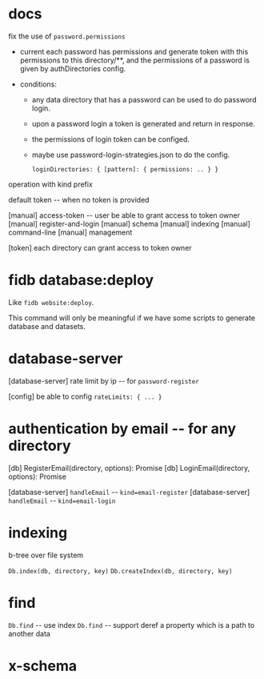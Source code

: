 # docs

fix the use of `password.permissions`

- current each password has permissions and generate token
  with this permissions to this directory/\*\*,
  and the permissions of a password is given by authDirectories config.

- conditions:

  - any data directory that has a password can be used to do password login.
  - upon a password login a token is generated and return in response.
  - the permissions of login token can be configed.
  - maybe use password-login-strategies.json to do the config.

    ```
    loginDirectories: { [pattern]: { permissions: .. } }
    ```

operation with kind prefix

default token -- when no token is provided

[manual] access-token -- user be able to grant access to token owner
[manual] register-and-login
[manual] schema
[manual] indexing
[manual] command-line
[manual] management

[token] each directory can grant access to token owner

# fidb database:deploy

Like `fidb website:deploy`.

This command will only be meaningful
if we have some scripts to generate database and datasets.

# database-server

[database-server] rate limit by ip -- for `password-register`

[config] be able to config `rateLimits: { ... }`

# authentication by email -- for any directory

[db] RegisterEmail(directory, options): Promise<void>
[db] LoginEmail(directory, options): Promise<Token>

[database-server] `handleEmail` -- `kind=email-register`
[database-server] `handleEmail` -- `kind=email-login`

# indexing

b-tree over file system

`Db.index(db, directory, key)`
`Db.createIndex(db, directory, key)`

# find

`Db.find` -- use index
`Db.find` -- support deref a property which is a path to another data

# x-schema
